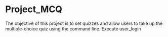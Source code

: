# Project_MCQ
The objective of this project is to set quizzes and allow users to take up the multiple-choice quiz using the command line. 
Execute user_login
